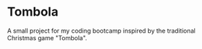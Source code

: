 # Tombola
A small project for my coding bootcamp inspired by the traditional Christmas game "Tombola".
